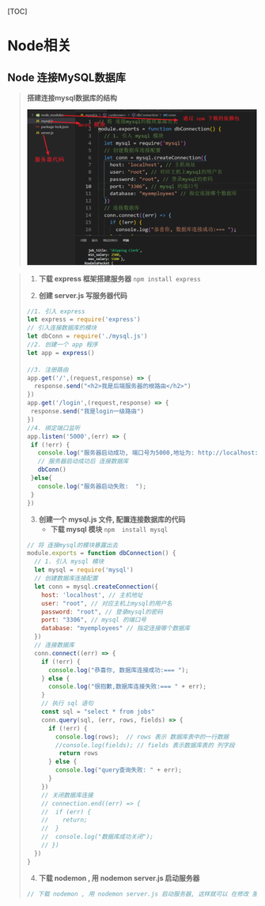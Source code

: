 [TOC]

# Node相关

## Node 连接MySQL数据库

> **搭建连接mysql数据库的结构**  
>
> ![01.连接mysql数据库练习代码结构](images/01.连接mysql数据库练习代码结构.png)

> 1. **下载 express 框架搭建服务器** `npm install express`
>
> 2. **创建 server.js 写服务器代码**  
>
> ```js
> //1. 引入 express
> let express = require('express')
> // 引入连接数据库的模块
> let dbConn = require('./mysql.js')
> //2. 创建一个 app 程序
> let app = express()
> 
> //3. 注册路由
> app.get('/',(request,response) => {
>   response.send("<h2>我是后端服务器的根路由</h2>")
> })
> app.get('/login',(request,response) => {
>  response.send("我是login一级路由")
> })
> //4. 绑定端口监听
> app.listen('5000',(err) => {
>  if (!err) {
>    console.log("服务器启动成功, 端口号为5000,地址为: http://localhost:5000");
>    // 服务器启动成功后 连接数据库
>    dbConn()
>  }else{
>    console.log("服务器启动失败:  ");
>  }
> })
> ```
>
> 3. **创建一个 mysql.js 文件, 配置连接数据库的代码** 
>    - **下载 mysql 模块**  `npm  install mysql `
>
> ```js
> // 将 连接mysql的模块暴露出去
> module.exports = function dbConnection() {
>   // 1. 引入 mysql 模块
>   let mysql = require('mysql')
>   // 创建数据库连接配置
>   let conn = mysql.createConnection({
>     host: 'localhost', // 主机地址
>     user: "root", // 对应主机上mysql的用户名
>     password: "root", // 登录mysql的密码
>     port: "3306", // mysql 的端口号
>     database: "myemployees" // 指定连接哪个数据库
>   })
>   // 连接数据库
>   conn.connect((err) => {
>     if (!err) {
>       console.log("恭喜你, 数据库连接成功:=== ");
>     } else {
>       console.log("很抱歉,数据库连接失败:=== " + err);
>     }
>     // 执行 sql 语句
>     const sql = "select * from jobs"
>     conn.query(sql, (err, rows, fields) => {
>       if (!err) {
>         console.log(rows);  // rows 表示 数据库表中的一行数据
>         //console.log(fields); // fields 表示数据库表的 列字段
>          return rows
>       } else {
>         console.log("query查询失败: " + err);
>       }
>     })
>     // 关闭数据库连接
>     // connection.end((err) => {
>     //  if (err) {
>     //    return;
>     //  }
>     //  console.log("数据库成功关闭");
>     // })
>   })
> }
> ```
>
> 4. **下载 nodemon , 用 nodemon server.js 启动服务器** 
>
> ```js
> // 下载 nodemon , 用 nodemon server.js 启动服务器, 这样就可以 在修改 服务器代码时, 自动重启服务器, 不用我们每次 再手动重启服务器
> ```



